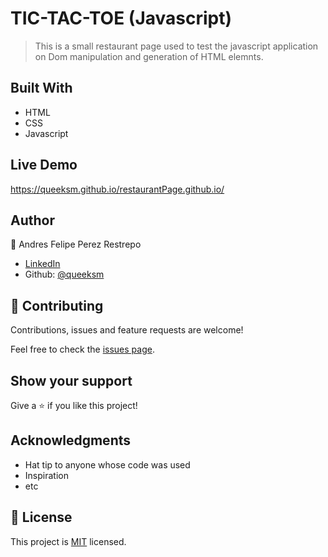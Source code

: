 # TIC-TAC-TOE (Javascript)

> This is a small restaurant page used to test the javascript application on Dom manipulation and generation of HTML elemnts.

## Built With

- HTML
- CSS
- Javascript

## Live Demo

https://queeksm.github.io/restaurantPage.github.io/

## Author

👤 Andres Felipe Perez Restrepo

- [LinkedIn](https://www.linkedin.com/in/andres-felipe-perez-restrepo/)
-  Github: [@queeksm](https://github.com/queeksm)


## 🤝 Contributing

Contributions, issues and feature requests are welcome!

Feel free to check the [issues page](issues/).

## Show your support

Give a ⭐️ if you like this project!

## Acknowledgments

- Hat tip to anyone whose code was used
- Inspiration
- etc

## 📝 License

This project is [MIT](lic.url) licensed.